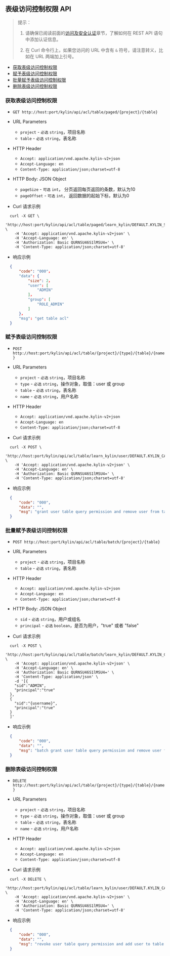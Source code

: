 ## 表级访问控制权限 API

> 提示：
>
> 1. 请确保已阅读前面的[访问及安全认证](authentication.cn.md)章节，了解如何在 REST API 语句中添加认证信息。
>
> 2. 在 Curl 命令行上，如果您访问的 URL 中含有 `&` 符号，请注意转义，比如在 URL 两端加上引号。



* [获取表级访问控制权限](#获取表级访问控制权限)
* [赋予表级访问控制权限](#赋予表级访问控制权限)
* [批量赋予表级访问控制权限](#批量赋予表级访问控制权限)
* [删除表级访问控制权限](#删除表级访问控制权限)



### 获取表级访问控制权限

- `GET http://host:port/kylin/api/acl/table/paged/{project}/{table}`


- URL Parameters
  - `project` - `必选` `string`，项目名称
  - `table` - `必选` `string`，表名称

- HTTP Header
  - `Accept: application/vnd.apache.kylin-v2+json`
  - `Accept-Language: en`
  - `Content-Type: application/json;charset=utf-8`


- HTTP Body: JSON Object
  - `pageSize` - `可选` `int`， 分页返回每页返回的条数，默认为10
  - `pageOffset` - `可选` `int`， 返回数据的起始下标，默认为0


- Curl 请求示例

```shell
  curl -X GET \
    'http://host:port/kylin/api/acl/table/paged/learn_kylin/DEFAULT.KYLIN_SALES' \
    -H 'Accept: application/vnd.apache.kylin-v2+json' \
    -H 'Accept-Language: en' \
    -H 'Authorization: Basic QURNSU46S1lMSU4=' \
    -H 'Content-Type: application/json;charset=utf-8'
```

- 响应示例

```JSON
  {
      "code": "000"，
      "data": {
          "size": 2，
          "user": [
              "ADMIN"
          ]，
          "group": [
              "ROLE_ADMIN"
          ]
      }，
      "msg": "get table acl"
  }
```



### 赋予表级访问控制权限

- `POST http://host:port/kylin/api/acl/table/{project}/{type}/{table}/{name}`


- URL Parameters
  - `project` - `必选` `string`，项目名称
  - `type` - `必选` `string`，操作对象，取值：user 或 group
  - `table` - `必选` `string`，表名称
  - `name` - `必选` `string`，用户名称


- HTTP Header
  - `Accept: application/vnd.apache.kylin-v2+json`
  - `Accept-Language: en`
  - `Content-Type: application/json;charset=utf-8`


- Curl 请求示例

```shell
  curl -X POST \
    'http://host:port/kylin/api/acl/table/learn_kylin/user/DEFAULT.KYLIN_CAL_DT/ADMIN' \
    -H 'Accept: application/vnd.apache.kylin-v2+json' \
    -H 'Accept-Language: en' \
    -H 'Authorization: Basic QURNSU46S1lMSU4=' \
    -H 'Content-Type: application/json;charset=utf-8'
```


- 响应示例

```JSON
  {
      "code": "000",
      "data": "",
      "msg": "grant user table query permission and remove user from table black list."
  }
```



### 批量赋予表级访问控制权限


- `POST http://host:port/kylin/api/acl/table/batch/{project}/{table}`


- URL Parameters
  - `project` - `必选` `string`，项目名称
  - `table` - `必选` `string`，表名称


- HTTP Header
  - `Accept: application/vnd.apache.kylin-v2+json`
  - `Accept-Language: en`
  - `Content-Type: application/json;charset=utf-8`


- HTTP Body: JSON Object
  - `sid` - `必选` `string`，用户或组名
  - `principal` - `必选` `boolean`，是否为用户，"true" 或者 "false"


- Curl 请求示例

```shell
  curl -X POST \
    'http://host:port/kylin/api/acl/table/batch/learn_kylin/DEFAULT.KYLIN_CAL_DT' \
    -H 'Accept: application/vnd.apache.kylin-v2+json' \
    -H 'Accept-Language: en' \
    -H 'Authorization: Basic QURNSU46S1lMSU4=' \
    -H 'Content-Type: application/json' \
    -d '[{
  	"sid":"ADMIN",
  	"principal":"true"
  },
  {
  	"sid":"{username}",
  	"principal":"true"
  }
  ]'
```

- 响应示例

```JSON
  {
      "code": "000",
      "data": "",
      "msg": "batch grant user table query permission and remove user from table black list"
  }
```



### 删除表级访问控制权限

- `DELETE http://host:port/kylin/api/acl/table/{project}/{type}/{table}/{name}`


- URL Parameters
  - `project` - `必选` `string`，项目名称
  - `type` - `必选` `string`，操作对象，取值：user 或 group
  - `table` - `必选` `string`，表名称
  - `name` - `必选` `string`，用户名称


- HTTP Header
  - `Accept: application/vnd.apache.kylin-v2+json`
  - `Accept-Language: en`
  - `Content-Type: application/json;charset=utf-8`


- Curl 请求示例

```shell
  curl -X DELETE \
    'http://host:port/kylin/api/acl/table/learn_kylin/user/DEFAULT.KYLIN_CAL_DT/ADMIN' \
    -H 'Accept: application/vnd.apache.kylin-v2+json' \
    -H 'Accept-Language: en' \
    -H 'Authorization: Basic QURNSU46S1lMSU4=' \
    -H 'Content-Type: application/json;charset=utf-8'
```


- 响应示例

```JSON
  {
      "code": "000",
      "data": "",
      "msg": "revoke user table query permission and add user to table black list."
  }
```

